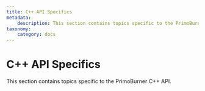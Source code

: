 ```yaml
---
title: C++ API Specifics
metadata:
    description: This section contains topics specific to the PrimoBurner C++ API.
taxonomy:
    category: docs
---
```


# C++ API Specifics

This section contains topics specific to the PrimoBurner C++ API.



